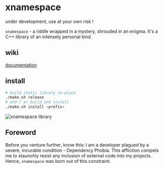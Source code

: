 # xnamespace

under development, use at your own risk !

`xnamespace` - a riddle wrapped in a mystery, shrouded in an enigma. It's a C++ library of an intensely personal kind.

## wiki
[documentation](https://123untitled.github.io/xns_docs/)

## install
```zsh
# build static library in-place
./make.sh release
# and / or build and install
./make.sh install <prefix>
```

![xnamespace library](https://i.giphy.com/1iNIkQBAwEkUuTpikf.webp)

## Foreword

Before you venture further, know this: I am a developer plagued by a severe, incurable condition - Dependency Phobia. This affliction compels me to staunchly resist any inclusion of external code into my projects. Hence, `xnamespace` was born out of this constraint.
